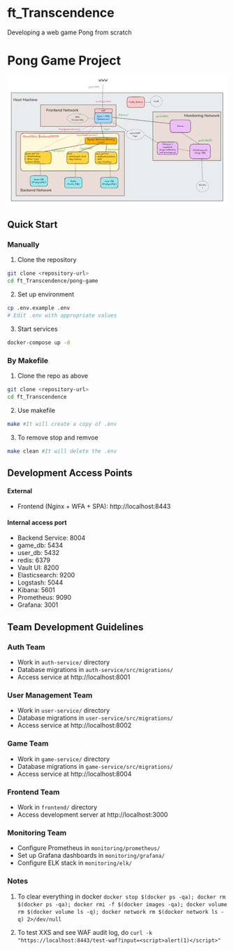 # ft_Transcendence
Developing a web game Pong from scratch


# Pong Game Project

![Alt text](image/monolithic_diagram2.png)

## Quick Start 

### Manually 
1. Clone the repository
```bash
git clone <repository-url>
cd ft_Transcendence/pong-game
```

2. Set up environment
```bash
cp .env.example .env
# Edit .env with appropriate values
```

3. Start services
```bash
docker-compose up -d
```

### By Makefile
1. Clone the repo as above
```bash
git clone <repository-url>
cd ft_Transcendence
```
2. Use makefile
```bash
make #It will create a copy of .env
```
3. To remove stop and remvoe
```bash
make clean #It will delete the .env
```

## Development Access Points

#### External
- Frontend (Nginx + WFA + SPA): http://localhost:8443
#### Internal access port
- Backend Service: 8004
- game_db: 5434
- user_db: 5432
- redis: 6379
- Vault UI: 8200
- Elasticsearch: 9200
- Logstash: 5044
- Kibana: 5601
- Prometheus: 9090
- Grafana: 3001

## Team Development Guidelines

### Auth Team
- Work in `auth-service/` directory
- Database migrations in `auth-service/src/migrations/`
- Access service at http://localhost:8001

### User Management Team
- Work in `user-service/` directory
- Database migrations in `user-service/src/migrations/`
- Access service at http://localhost:8002

### Game Team
- Work in `game-service/` directory
- Database migrations in `game-service/src/migrations/`
- Access service at http://localhost:8004

### Frontend Team
- Work in `frontend/` directory
- Access development server at http://localhost:3000

### Monitoring Team
- Configure Prometheus in `monitoring/prometheus/`
- Set up Grafana dashboards in `monitoring/grafana/`
- Configure ELK stack in `monitoring/elk/`

### Notes

1. To clear everything in docker ```docker stop $(docker ps -qa); docker rm $(docker ps -qa); docker rmi -f $(docker images -qa); docker volume rm $(docker volume ls -q); docker network rm $(docker network ls -q) 2>/dev/null```


2. To test XXS and see WAF audit log, do ```curl -k "https://localhost:8443/test-waf?input=<script>alert(1)</script>"```
